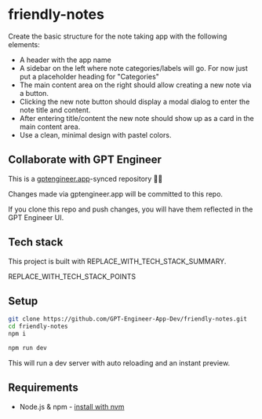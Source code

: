# friendly-notes

Create the basic structure for the note taking app with the following elements:

- A header with the app name
- A sidebar on the left where note categories/labels will go. For now just put a placeholder heading for "Categories"
- The main content area on the right should allow creating a new note via a button. 
- Clicking the new note button should display a modal dialog to enter the note title and content. 
- After entering title/content the new note should show up as a card in the main content area.
- Use a clean, minimal design with pastel colors.

## Collaborate with GPT Engineer

This is a [gptengineer.app](https://gptengineer.app)-synced repository 🌟🤖

Changes made via gptengineer.app will be committed to this repo.

If you clone this repo and push changes, you will have them reflected in the GPT Engineer UI.

## Tech stack

This project is built with REPLACE_WITH_TECH_STACK_SUMMARY.

REPLACE_WITH_TECH_STACK_POINTS

## Setup

```sh
git clone https://github.com/GPT-Engineer-App-Dev/friendly-notes.git
cd friendly-notes
npm i
```

```sh
npm run dev
```

This will run a dev server with auto reloading and an instant preview.

## Requirements

- Node.js & npm - [install with nvm](https://github.com/nvm-sh/nvm#installing-and-updating)

